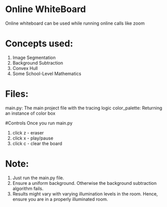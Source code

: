 # Online WhiteBoard
Online whiteboard can be used while running online calls like zoom

# Concepts used:
1. Image Segmentation
2. Background Subtraction
3. Convex Hull
4. Some School-Level Mathematics

# Files:
main.py: The main project file with the tracing logic
color_palette: Returning an instance of color box

#Controls
Once you run main.py
1. click z - eraser
2. click x - play/pause
3. click c - clear the board
 
# Note:
1. Just run the main.py file.
2. Ensure a uniform background. Otherwise the background subtraction algorithm fails.
3. Results might vary with varying illumination levels in the room. Hence, ensure you are in a properly illuminated room.
